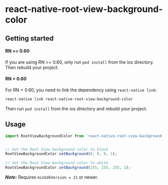 # react-native-root-view-background-color

## Getting started

#### RN >= 0.60

If you are using RN >= 0.60, only run `pod install` from the ios directory. Then rebuild your project.

#### RN < 0.60

For RN < 0.60, you need to link the dependency using `react-native link`:

```bash
react-native link react-native-root-view-background-color
```

Then run `pod install` from the ios directory and rebuild your project.


## Usage
```javascript
import RootViewBackgroundColor from 'react-native-root-view-background-color';


// Set the Root View background color to black
RootViewBackgroundColor.setBackground(0, 0, 0, 1);

// Set the Root View background color to white
RootViewBackgroundColor.setBackground(255, 255, 255, 1);
```

_**Note:**_ Requires `minSdkVersion = 21` or newer. 
